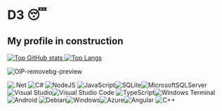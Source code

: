 # D3 😴
## My profile in construction
[![Top GitHub stats](https://github-readme-stats.vercel.app/api?username=D3atHpR&show_icons=true&theme=midnight-purple) ![Top Langs](https://github-readme-stats.vercel.app/api/top-langs/?username=D3atHpR&show_icons=true&theme=midnight-purple)](https://github.com/D3atHpR/github-readme-stats)

![OIP-removebg-preview](https://user-images.githubusercontent.com/18223987/166402304-f8bb023b-aa16-4b33-803b-6f838f6d8791.png)

![.Net](https://img.shields.io/badge/.NET-5C2D91?style=for-the-badge&logo=.net&logoColor=white) ![C#](https://img.shields.io/badge/c%23-%23239120.svg?style=for-the-badge&logo=c-sharp&logoColor=white) ![NodeJS](https://img.shields.io/badge/node.js-6DA55F?style=for-the-badge&logo=node.js&logoColor=white) ![JavaScript](https://img.shields.io/badge/javascript-%23323330.svg?style=for-the-badge&logo=javascript&logoColor=%23F7DF1E)![SQLite](https://img.shields.io/badge/sqlite-%2307405e.svg?style=for-the-badge&logo=sqlite&logoColor=white)![MicrosoftSQLServer](https://img.shields.io/badge/Microsoft%20SQL%20Server-CC2927?style=for-the-badge&logo=microsoft%20sql%20server&logoColor=white)	![Visual Studio](https://img.shields.io/badge/Visual%20Studio-5C2D91.svg?style=for-the-badge&logo=visual-studio&logoColor=white)![Visual Studio Code](https://img.shields.io/badge/Visual%20Studio%20Code-0078d7.svg?style=for-the-badge&logo=visual-studio-code&logoColor=white)
![TypeScript](https://img.shields.io/badge/typescript-%23007ACC.svg?style=for-the-badge&logo=typescript&logoColor=white)![Windows Terminal](https://img.shields.io/badge/Windows%20Terminal-%234D4D4D.svg?style=for-the-badge&logo=windows-terminal&logoColor=white)	![Android](https://img.shields.io/badge/Android-3DDC84?style=for-the-badge&logo=android&logoColor=white)	![Debian](https://img.shields.io/badge/Debian-D70A53?style=for-the-badge&logo=debian&logoColor=white)![Windows](https://img.shields.io/badge/Windows-0078D6?style=for-the-badge&logo=windows&logoColor=white)![Azure](https://img.shields.io/badge/azure-%230072C6.svg?style=for-the-badge&logo=microsoftazure&logoColor=white)![Angular](https://img.shields.io/badge/angular-%23DD0031.svg?style=for-the-badge&logo=angular&logoColor=white) ![C++](https://img.shields.io/badge/c++-%2300599C.svg?style=for-the-badge&logo=c%2B%2B&logoColor=white)
